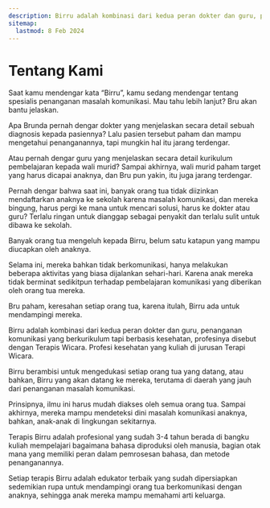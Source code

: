 ```yaml
---
description: Birru adalah kombinasi dari kedua peran dokter dan guru, penanganan komunikasi berkurikulum berbasis kesehatan, profesinya disebut Terapis Wicara. Profesi kesehatan yang kuliah di jurusan Terapi Wicara.
sitemap:
  lastmod: 8 Feb 2024
---
```


# Tentang Kami

Saat kamu mendengar kata “Birru”, kamu sedang mendengar tentang spesialis penanganan masalah komunikasi.
Mau tahu lebih lanjut? Bru akan bantu jelaskan.

Apa Brunda pernah dengar dokter yang menjelaskan secara detail sebuah diagnosis  kepada pasiennya?
Lalu pasien tersebut paham dan mampu mengetahui penanganannya, tapi mungkin hal itu jarang terdengar.

Atau pernah dengar guru yang menjelaskan secara detail kurikulum pembelajaran kepada wali murid?
Sampai akhirnya, wali murid paham target yang harus dicapai anaknya, dan Bru pun yakin, itu juga jarang terdengar.

Pernah dengar bahwa saat ini, banyak orang tua tidak diizinkan mendaftarkan anaknya ke sekolah karena masalah komunikasi, dan mereka bingung, harus pergi ke mana untuk mencari solusi, harus ke dokter atau guru? Terlalu ringan untuk dianggap sebagai penyakit dan terlalu sulit untuk dibawa ke sekolah.

Banyak orang tua mengeluh kepada Birru, belum satu katapun yang mampu diucapkan oleh anaknya.

Selama ini, mereka bahkan tidak berkomunikasi, hanya melakukan beberapa aktivitas yang biasa dijalankan sehari-hari.
Karena anak mereka tidak berminat sedikitpun terhadap pembelajaran komunikasi yang diberikan oleh orang tua mereka.

Bru paham, keresahan setiap orang tua, karena itulah, Birru ada untuk mendampingi mereka.

Birru adalah kombinasi dari kedua peran dokter dan guru, penanganan komunikasi yang berkurikulum tapi berbasis kesehatan, profesinya disebut dengan Terapis Wicara. Profesi kesehatan yang kuliah di jurusan Terapi Wicara.

Birru berambisi untuk mengedukasi setiap orang tua yang datang, atau bahkan, Birru yang akan datang ke mereka, terutama di daerah yang jauh dari penanganan masalah komunikasi.

Prinsipnya, ilmu ini harus mudah diakses oleh semua orang tua. Sampai akhirnya, mereka mampu mendeteksi dini masalah komunikasi anaknya, bahkan, anak-anak di lingkungan sekitarnya.

Terapis Birru adalah profesional yang sudah 3-4 tahun berada di bangku kuliah mempelajari bagaimana bahasa diproduksi oleh manusia, bagian otak mana yang memiliki peran dalam pemrosesan bahasa, dan metode penanganannya.

Setiap terapis Birru adalah edukator terbaik yang sudah dipersiapkan sedemikian rupa untuk mendampingi orang tua berkomunikasi dengan anaknya, sehingga anak mereka mampu memahami arti keluarga.
